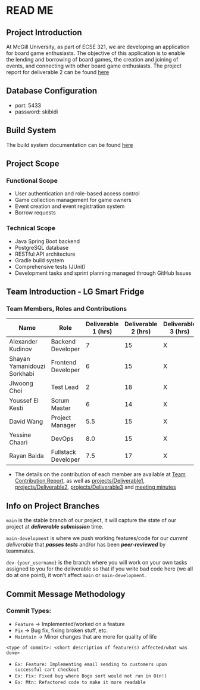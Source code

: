 # READ ME

## Project Introduction

At McGill University, as part of ECSE 321, we are developing an application for board game enthusiasts. The objective of this application is to enable the lending and borrowing of board games, the creation and joining of events, and connecting with other board game enthusiasts. The project report for deliverable 2 can be found [here](https://github.com/McGill-ECSE321-Winter2025/project-group-8/wiki/Project-Report-2)

## Database Configuration
- port: 5433
- password: skibidi

## Build System
The build system documentation can be found [here](https://github.com/McGill-ECSE321-Winter2025/project-group-8/wiki/Build-System-Documentation)

## Project Scope
### Functional Scope
- User authentication and role-based access control
-  Game collection management for game owners
-  Event creation and event registration system
-   Borrow requests

### Technical Scope
- Java Spring Boot backend
- PostgreSQL database
- RESTful API architecture
- Gradle build system
- Comprehensive tests (JUnit)
- Development tasks and sprint planning managed through GitHub Issues

## Team Introduction - LG Smart Fridge
### Team Members, Roles and Contributions

| Name                              | Role                  | Deliverable 1 (hrs) | Deliverable 2 (hrs) | Deliverable 3 (hrs) | Total Hours |
|-----------------------------------|-----------------------|---------------------|---------------------|---------------------|-------------|
| Alexander Kudinov                | Backend Developer     | 7                   | 15                   | X                   | X           |
| Shayan Yamanidouzi Sorkhabi       | Frontend Developer    | 6                   | 15                   | X                   | X           |
| Jiwoong Choi                      | Test Lead            | 2                   | 18                   | X                   | X           |
| Youssef El Kesti                  | Scrum Master         | 6                   | 14                   | X                   | X           |
| David Wang                        | Project Manager      | 5.5                   | 15                   | X                   | X           |
| Yessine Chaari                    | DevOps               | 8.0                   | 15                   | X                   | X           |
| Rayan Baida                       | Fullstack Developer  | 7.5                   | 17                   | X                   | X           |
- The details on the contribution of each member are available at [Team Contribution Report](https://github.com/McGill-ECSE321-Winter2025/project-group-8/wiki/Team-contributions#team-contributions), as well as [projects/Deliverable1](https://github.com/orgs/McGill-ECSE321-Winter2025/projects/22), [projects/Deliverable2](https://github.com/orgs/McGill-ECSE321-Winter2025/projects/34), [projects/Deliverable3](https://github.com/orgs/McGill-ECSE321-Winter2025/projects/37) and [meeting minutes](https://github.com/McGill-ECSE321-Winter2025/project-group-8/wiki/Project-report#meeting-minutes)

## Info on Project Branches

```main``` is the stable branch of our project, it will capture the state of our project at ***deliverable submission*** time.

```main-development``` is where we push working features/code for our *current deliverable* that 
***passes tests*** and/or has been ***peer-reviewed*** by teammates.

```dev-{your_username}``` is the branch where you will work on your own tasks assigned to you for the deliverable so that if 
you write bad code here (we all do at one point), it won't affect ```main``` or ```main-development```.

## Commit Message Methodology

### Commit Types:
* ```Feature``` -> Implemented/worked on a feature
* ```Fix``` -> Bug fix, fixing broken stuff, etc.
* ```Maintain``` -> Minor changes that are more for quality of life

```<type of commit>: <short description of feature(s) affected/what was done>```

* ```Ex: Feature: Implementing email sending to customers upon successful cart checkout```
* ```Ex: Fix: Fixed bug where Bogo sort would not run in O(n!)```
* ```Ex: Mtn: Refactored code to make it more readable```
